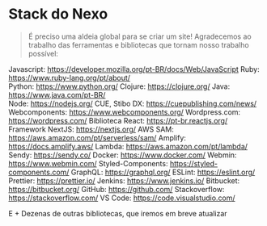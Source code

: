 # Stack do Nexo

> É preciso uma aldeia global para se criar um site! Agradecemos ao trabalho das ferramentas e bibliotecas que tornam nosso trabalho possível:

Javascript: https://developer.mozilla.org/pt-BR/docs/Web/JavaScript
Ruby: https://www.ruby-lang.org/pt/about/ <br>
Python: https://www.python.org/
Clojure: https://clojure.org/
Java: https://www.java.com/pt-BR/ <br>
Node: https://nodejs.org/
CUE, Stibo DX: https://cuepublishing.com/news/
Webcomponents: https://www.webcomponents.org/
Wordpress.com: https://wordpress.com/
Biblioteca React: https://pt-br.reactjs.org/
Framework NextJS: https://nextjs.org/
AWS SAM: https://aws.amazon.com/pt/serverless/sam/
Amplify: https://docs.amplify.aws/
Lambda: https://aws.amazon.com/pt/lambda/
Sendy: https://sendy.co/
Docker: https://www.docker.com/
Webmin: https://www.webmin.com/
Styled-Components: https://styled-components.com/
GraphQL: https://graphql.org/
ESLint: https://eslint.org/
Prettier: https://prettier.io/
Jenkins: https://www.jenkins.io/
Bitbucket: https://bitbucket.org/
GitHub: https://github.com/
Stackoverflow: https://stackoverflow.com/
VS Code: https://code.visualstudio.com/

E + Dezenas de outras bibliotecas, que iremos em breve atualizar
